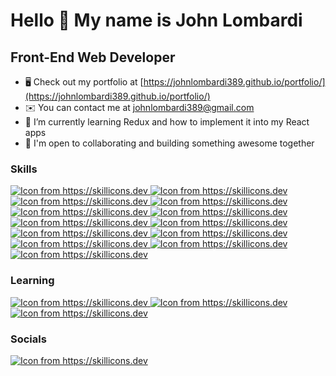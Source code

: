 Hello 👋 My name is John Lombardi
===============================

Front-End Web Developer
-----------------------------

*   🖥️  Check out my portfolio at [https://johnlombardi389.github.io/portfolio/](https://johnlombardi389.github.io/portfolio/)
*   ✉️  You can contact me at [johnlombardi389@gmail.com](mailto:mailto:johnlombardi389@gmail.com)
*   🌱  I’m currently learning Redux and how to implement it into my React apps
*   🤝  I'm open to collaborating and building something awesome together


### Skills

<p>
  <a href="https://reactjs.org/">
    <img src="https://skillicons.dev/icons?i=react" alt="Icon from https://skillicons.dev" />
  </a>
  <a href="https://developer.mozilla.org/en-US/docs/Web/JavaScript">
    <img src="https://skillicons.dev/icons?i=js" alt="Icon from https://skillicons.dev" />
  </a>
  <a href="https://sass-lang.com/">
    <img src="https://skillicons.dev/icons?i=sass" alt="Icon from https://skillicons.dev" />
  </a>
  <a href="https://developer.mozilla.org/en-US/docs/Web/CSS">
    <img src="https://skillicons.dev/icons?i=css" alt="Icon from https://skillicons.dev" />
  </a>
  <a href="https://developer.mozilla.org/en-US/docs/Glossary/HTML">
    <img src="https://skillicons.dev/icons?i=html" alt="Icon from https://skillicons.dev" />
  </a>
  <a href="https://nodejs.org/en/">
    <img src="https://skillicons.dev/icons?i=nodejs" alt="Icon from https://skillicons.dev" />
  </a>
  <a href="https://getbootstrap.com/">
    <img src="https://skillicons.dev/icons?i=bootstrap" alt="Icon from https://skillicons.dev" />
  </a><a href="https://git-scm.com/">
    <img src="https://skillicons.dev/icons?i=git" alt="Icon from https://skillicons.dev" />
  </a>
  <a href="https://www.figma.com">
    <img src="https://skillicons.dev/icons?i=figma" alt="Icon from https://skillicons.dev" />
  </a>
  <a href="https://www.adobe.com/products/photoshop.html">
    <img src="https://skillicons.dev/icons?i=ps" alt="Icon from https://skillicons.dev" />
  </a>
  <a href="https://www.adobe.com/products/illustrator.html">
    <img src="https://skillicons.dev/icons?i=ai" alt="Icon from https://skillicons.dev" />
  </a>
  <a href="https://www.adobe.com/products/xd.html">
    <img src="https://skillicons.dev/icons?i=xd" alt="Icon from https://skillicons.dev" />
  </a>
  <a href="https://code.visualstudio.com/">
    <img src="https://skillicons.dev/icons?i=vscode" alt="Icon from https://skillicons.dev" />
  </a>
  </p>

### Learning

<p>
<a href="https://redux.js.org/">
    <img src="https://skillicons.dev/icons?i=redux" alt="Icon from https://skillicons.dev" />
  </a>
  <a href="https://vitejs.dev/">
    <img src="https://skillicons.dev/icons?i=vite" alt="Icon from https://skillicons.dev" />
  </a>
  <a href="https://www.typescriptlang.org/">
    <img src="https://skillicons.dev/icons?i=ts" alt="Icon from https://skillicons.dev" />
  </a>
</p>

### Socials

<p>
<a href="https://www.linkedin.com/in/johnlombardi389/">
    <img src="https://skillicons.dev/icons?i=linkedin" alt="Icon from https://skillicons.dev" />
  </a>
</p>

<!---
johnlombardi389/johnlombardi389 is a ✨ special ✨ repository because its `README.md` (this file) appears on your GitHub profile.
You can click the Preview link to take a look at your changes.
--->
